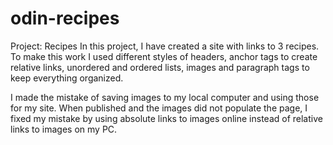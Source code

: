 # odin-recipes
Project: Recipes
In this project, I have created a site with links to 3 recipes. To make this work I used different styles of headers, anchor tags to create relative links, unordered and ordered lists, images and paragraph tags to keep everything organized.

I made the mistake of saving images to my local computer and using those for my site. When published and the images did not populate the page, I fixed my mistake by using
absolute links to images online instead of relative links to images on my PC.